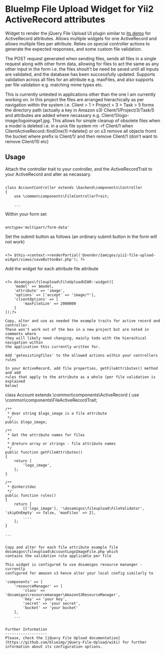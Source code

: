 BlueImp File Upload Widget for Yii2 ActiveRecord attributes
===========================================================

Widget to render the jQuery File Upload UI plugin similar to 
[its demo](http://blueimp.github.io/jQuery-File-Upload/index.html)
for ActiveRecord attributes. Allows multiple widgets for one ActiveRecord
and allows multiple files per attribute. Relies on special controller
actions to generate the expected responses, and some custom file
validation.
 
The POST request generated when sending files, sends all files in a single
request along with other form data, allowing for files to act the same as any
other input in the form i.e. the files shoult't be need be saved until all inputs are
validated, and the database has been successfully updated. Supports validation
across all files for an attribute e.g. maxFiles, and also supports per file
validation e.g. matching mime types etc.

This is currently untested in applications other than the one I am currently
working on. In this project the files are arranged hierachically as per navigation
within the system i.e. Client > 1 > Project > 3 > Task > 5 forms the directory
path (actually a key in Amazon s3) Client/1/Project/3/Task/5 and attributes are
added where necassary e.g. Client/1/logo-image/logoimage1.jpg. This allows for simple
cleanup of obsolete files when a model is deleted i.e. in a unix file system
rm -rf Client/1 when ClientActiveRecord::findOne(1)->delete() or on s3 remove
all objects fromt the bucket where prefix is Client/1/ and then remove Client/1
(don't want to remove Client/10 etc)

Usage
-----

Attach the controller trait to your controller, and the ActiveRecordTrait to your
ActiveRecord and alter as necassary.

```

class AccountController extends \backend\components\Controller
{
    use \common\components\FileControllerTrait;
    
    ...

```

Within your form set

```

enctype='multipart/form-data'

```

Set the submit button as follows (an ordinary submit button in the form will not work)

```

<?= $this->context->renderPartial('@vendor/2amigos/yii2-file-upload-widget/views/saveButtonBar.php'); ?>

```

Add the widget for each attribute file attribute

```

<?= dosamigos\fileupload\FileUploadUIAR::widget([
    'model' => $model,
    'attribute' => 'image',
    'options' => ['accept' => 'image/*'],
    'clientOptions' => [
        'maxFileSize' => 2000000
    ]
]);?>

Copy, alter and use as needed the example traits for active record and controller.
These won't work out of the box in a new project but are noted in comments where
they will likely need changing, mainly todo with the hierachical navigation within
the application this currently written for.

Add 'getexistingfiles' to the allowed actions within your controllers rules

In your ActiveRecord, add file properties, getFileAttributes() method and add
rules that apply to the attribute as a whole (per file validation is explained
below)

```
class Account extends \common\components\ActiveRecord
{
    use \common\components\FileActiveRecordTrait;

    /**
     * @var string $logo_image is a file attribute
     */
    public $logo_image;

    /**
     * Get the attribute names for files
     *
     * @return array or strings - file attribute names
     */
    public function getFileAttributes()
    {
        return [
            'logo_image',
        ];
    }

    /**
     * @inheritdoc
     */
    public function rules()
    {
        return [
            [['logo_image'], '\dosamigos\fileupload\FileValidator', 'skipOnEmpty' => false, 'maxFiles' => 2],
            ....
        ];
    }

    ...

```

Copy and alter for each file attribute example file dosamigos\fileupload\AccountLogoImageFile.php which
contains the validation rule applicable per file

This widget is configured to use dosamigos resource mananger - currently
configured for amazon s3 hence alter your local config similarly to

```

    'components' => [
        'resourceManager' => [
            'class' => 'dosamigos\resourcemanager\AmazonS3ResourceManager',
            'key' => 'your key',
            'secret' => 'your secret',
            'bucket' => 'your bucket'
        ],
        ...

```

Further Information
-------------------
Please, check the [jQuery File Upload documentation](https://github.com/blueimp/jQuery-File-Upload/wiki) for further
information about its configuration options.
